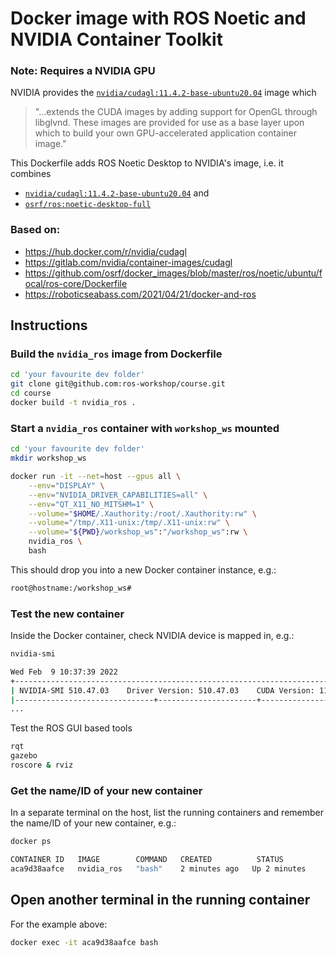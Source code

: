 # Docker image with ROS Noetic and NVIDIA Container Toolkit 

### Note: Requires a NVIDIA GPU

NVIDIA provides the [`nvidia/cudagl:11.4.2-base-ubuntu20.04`][dh-cudagl-2004] image
which 

> "...extends the CUDA images by adding support for OpenGL through libglvnd. 
These images are provided for use as a base layer upon which to build your own GPU-accelerated application container image."

This Dockerfile adds ROS Noetic Desktop to NVIDIA's image, i.e. it combines 
* [`nvidia/cudagl:11.4.2-base-ubuntu20.04`][dh-cudagl-2004] and 
* [`osrf/ros:noetic-desktop-full`][dh-osrf-noetic-desktop]

### Based on: 

- https://hub.docker.com/r/nvidia/cudagl
- https://gitlab.com/nvidia/container-images/cudagl
- https://github.com/osrf/docker_images/blob/master/ros/noetic/ubuntu/focal/ros-core/Dockerfile 
- https://roboticseabass.com/2021/04/21/docker-and-ros

## Instructions

### Build the `nvidia_ros` image from Dockerfile

```bash
cd 'your favourite dev folder'
git clone git@github.com:ros-workshop/course.git
cd course
docker build -t nvidia_ros .
```

### Start a `nvidia_ros` container with `workshop_ws` mounted

```bash
cd 'your favourite dev folder'
mkdir workshop_ws

docker run -it --net=host --gpus all \
    --env="DISPLAY" \
    --env="NVIDIA_DRIVER_CAPABILITIES=all" \
    --env="QT_X11_NO_MITSHM=1" \
    --volume="$HOME/.Xauthority:/root/.Xauthority:rw" \
    --volume="/tmp/.X11-unix:/tmp/.X11-unix:rw" \
    --volume="${PWD}/workshop_ws":"/workshop_ws":rw \
    nvidia_ros \
    bash
```

This should drop you into a new Docker container instance, e.g.: 

```bash
root@hostname:/workshop_ws# 
```

### Test the new container

Inside the Docker container, check NVIDIA device is mapped in, e.g.:

```bash
nvidia-smi

Wed Feb  9 10:37:39 2022       
+-----------------------------------------------------------------------------+
| NVIDIA-SMI 510.47.03    Driver Version: 510.47.03    CUDA Version: 11.6     |
|-------------------------------+----------------------+----------------------+
...
```

Test the ROS GUI based tools

```bash
rqt
gazebo
roscore & rviz
```

### Get the name/ID of your new container

In a separate terminal on the host, list the running containers and remember the name/ID of your new container, e.g.:

```bash
docker ps

CONTAINER ID   IMAGE        COMMAND   CREATED          STATUS          PORTS     NAMES
aca9d38aafce   nvidia_ros   "bash"    2 minutes ago   Up 2 minutes             nice_maxwell
```

## Open another terminal in the running container

For the example above:

```bash
docker exec -it aca9d38aafce bash
```

[dh-cudagl-2004]: https://gitlab.com/nvidia/container-images/cuda/blob/master/dist/11.4.2/ubuntu2004/base/Dockerfile
[dh-osrf-noetic-desktop]: https://github.com/osrf/docker_images/blob/master/ros/noetic/ubuntu/focal/ros-core/Dockerfile
